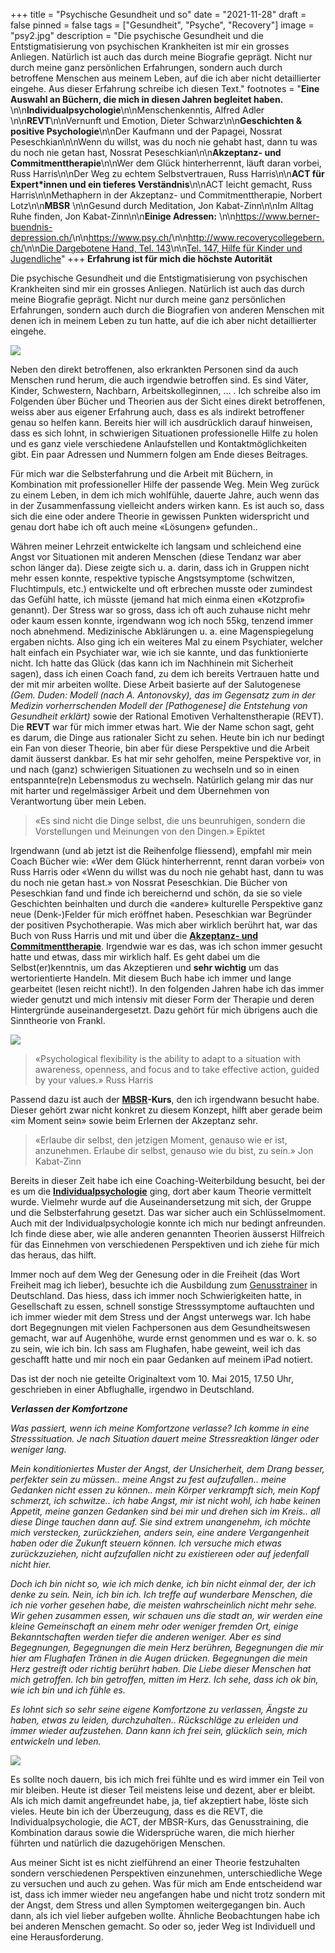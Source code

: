 +++
title = "Psychische Gesundheit und so"
date = "2021-11-28"
draft = false
pinned = false
tags = ["Gesundheit", "Psyche", "Recovery"]
image = "psy2.jpg"
description = "Die psychische Gesundheit und die Entstigmatisierung von psychischen Krankheiten ist mir ein grosses Anliegen. Natürlich ist auch das durch meine Biografie geprägt. Nicht nur durch meine ganz persönlichen Erfahrungen, sondern auch durch betroffene Menschen aus meinem Leben, auf die ich aber nicht detaillierter eingehe. Aus dieser Erfahrung schreibe ich diesen Text."
footnotes = "**Eine Auswahl an Büchern, die mich in diesen Jahren begleitet haben.** \n\n**Individualpsychologie**\n\nMenschenkenntis, Alfred Adler \n\n**REVT**\n\nVernunft und Emotion, Dieter Schwarz\n\n**Geschichten & positive Psychologie**\n\nDer Kaufmann und der Papagei, Nossrat Peseschkian\n\nWenn du willst, was du noch nie gehabt hast, dann tu was du noch nie getan hast, Nossrat Peseschkian\n\n**Akzeptanz- und Commitmenttherapie**\n\nWer dem Glück hinterherrennt, läuft daran vorbei, Russ Harris\n\nDer Weg zu echtem Selbstvertrauen, Russ Harris\n\n**ACT für Expert*innen und ein tieferes Verständnis**\n\nACT leicht gemacht, Russ Harris\n\nMethaphern in der Akzeptanz- und Commitmenttherapie, Norbert Lotz\n\n**MBSR** \n\nGesund durch Meditation, Jon Kabat-Zinn\n\nIm Alltag Ruhe finden, Jon Kabat-Zinn\n\n**Einige Adressen:** \n\n<https://www.berner-buendnis-depression.ch/>\n\n<https://www.psy.ch/>\n\n<http://www.recoverycollegebern.ch/>\n\n[Die Dargebotene Hand, Tel. 143](https://www.143.ch/)\n\n[Tel. 147, Hilfe für Kinder und Jugendliche](https://www.147.ch/de/)"
+++
**Erfahrung ist für mich die höchste Autorität** 

Die psychische Gesundheit und die Entstigmatisierung von psychischen Krankheiten sind mir ein grosses Anliegen. Natürlich ist auch das durch meine Biografie geprägt. Nicht nur durch meine ganz persönlichen Erfahrungen, sondern auch durch die Biografien von anderen Menschen mit denen ich in meinem Leben zu tun hatte, auf die ich aber nicht detaillierter eingehe. 

![](psy3.jpg)

Neben den direkt betroffenen, also erkrankten Personen sind da auch Menschen rund herum, die auch irgendwie betroffen sind. Es sind Väter, Kinder, Schwestern, Nachbarn, Arbeitskolleginnen, ... . Ich schreibe also im Folgenden über Bücher und Theorien aus der Sicht eines direkt betroffenen, weiss aber aus eigener Erfahrung auch, dass es als indirekt betroffener genau so helfen kann. Bereits hier will ich ausdrücklich darauf hinweisen, dass es sich lohnt, in schwierigen Situationen professionelle Hilfe zu holen und es ganz viele verschiedene Anlaufstellen und Kontaktmöglichkeiten gibt. Ein paar Adressen und Nummern folgen am Ende dieses Beitrages.

Für mich war die Selbsterfahrung und die Arbeit mit Büchern, in Kombination mit professioneller Hilfe der passende Weg. Mein Weg zurück zu einem Leben, in dem ich mich wohlfühle, dauerte Jahre, auch wenn das in der Zusammenfassung vielleicht anders wirken kann. Es ist auch so, dass sich die eine oder andere Theorie in gewissen Punkten widerspricht und genau dort habe ich oft auch meine «Lösungen» gefunden..

Währen meiner Lehrzeit entwickelte ich langsam und schleichend eine Angst vor Situationen mit anderen Menschen (diese Tendanz war aber schon länger da). Diese zeigte sich u. a. darin, dass ich in Gruppen nicht mehr essen konnte, respektive typische Angstsymptome (schwitzen, Fluchtimpuls, etc.) entwickelte und oft erbrechen musste oder zumindest das Gefühl hatte, ich müsste (jemand hat mich einma einen «Kotzprofi» genannt). Der Stress war so gross, dass ich oft auch zuhause nicht mehr oder kaum essen konnte, irgendwann wog ich noch 55kg, tenzend immer noch abnehmend. Medizinische Abklärungen u. a. eine Magenspiegelung ergaben nichts. Also ging ich ein weiteres Mal zu einem Psychiater, welcher halt einfach ein Psychiater war, wie ich sie kannte, und das funktionierte nicht. Ich hatte das Glück (das kann ich im Nachhinein mit Sicherheit sagen), dass ich einen Coach fand, zu dem ich bereits Vertrauen hatte und der mit mir arbeiten wollte. Diese Arbeit basierte auf der Salutogenese *(Gem. Duden: Modell (nach A. Antonovsky), das im Gegensatz zum in der Medizin vorherrschenden Modell der \[Pathogenese] die Entstehung von Gesundheit erklärt)* sowie der Rational Emotiven Verhaltenstherapie (REVT). Die **REVT** war für mich immer etwas hart. Wie der Name schon sagt, geht es darum, die Dinge aus rationaler Sicht zu sehen. Heute bin ich nur bedingt ein Fan von dieser Theorie, bin aber für diese Perspektive und die Arbeit damit äusserst dankbar. Es hat mir sehr geholfen, meine Perspektive vor, in und nach (ganz) schwierigen Situationen zu wechseln und so in einen entspannte(re)n Lebensmodus zu wechseln. Natürlich gelang mir das nur mit harter und regelmässiger Arbeit und dem Übernehmen von Verantwortung über mein Leben.

> «Es sind nicht die Dinge selbst, die uns beunruhigen, sondern die Vorstellungen und Meinungen von den Dingen.» Epiktet 

Irgendwann (und ab jetzt ist die Reihenfolge fliessend), empfahl mir mein Coach Bücher wie: «Wer dem Glück hinterherrennt, rennt daran vorbei» von Russ Harris oder «Wenn du willst was du noch nie gehabt hast, dann tu was du noch nie getan hast.» von Nossrat Peseschkian. Die Bücher von Peseschkian fand und finde ich bereichernd und schön, da sie so viele Geschichten beinhalten und durch die «andere» kulturelle Perspektive ganz neue (Denk-)Felder für mich eröffnet haben. Peseschkian war Begründer der positiven Psychotherapie. Was mich aber wirklich berührt hat, war das Buch von Russ Harris und mit und über die **[Akzeptanz- und Commitmenttherapie](https://dgkv.info/)**. Irgendwie war es das, was ich schon immer gesucht hatte und etwas, dass mir wirklich half. Es geht dabei um die Selbst(er)kenntnis, um das Akzeptieren und **sehr wichtig** um das wertorientierte Handeln. Mit diesem Buch habe ich immer und lange gearbeitet (lesen reicht nicht!). In den folgenden Jahren habe ich das immer wieder genutzt und mich intensiv mit dieser Form der Therapie und deren Hintergründe auseinandergesetzt. Dazu gehört für mich übrigens auch die Sinntheorie von Frankl.

![](psy2.jpg)

> «Psychological flexibility is the ability to adapt to a situation with awareness, openness, and focus and to take effective action, guided by your values.» Russ Harris

Passend dazu ist auch der **[MBSR](https://www.mindfulness.swiss/)-Kurs**, den ich irgendwann besucht habe. Dieser gehört zwar nicht konkret zu diesem Konzept, hilft aber gerade beim «im Moment sein» sowie beim Erlernen der Akzeptanz sehr. 

> «Erlaube dir selbst, den jetzigen Moment, genauso wie er ist, anzunehmen. Erlaube dir selbst, genauso wie du bist, zu sein.» Jon Kabat-Zinn

Bereits in dieser Zeit habe ich eine Coaching-Weiterbildung besucht, bei der es um die **[Individualpsychologie](https://www.alfredadler.ch/individualpsychologie/alfred-adler)** ging, dort aber kaum Theorie vermittelt wurde. Vielmehr wurde auf die Auseinandersetzung mit sich, der Gruppe und die Selbsterfahrung gesetzt. Das war sicher auch ein Schlüsselmoment. Auch mit der Individualpsychologie konnte ich mich nur bedingt anfreunden. Ich finde diese aber, wie alle anderen genannten Theorien äusserst Hilfreich für das Einnehmen von verschiedenen Perspektiven und ich ziehe für mich das heraus, das hilft.

Immer noch auf dem Weg der Genesung oder in die Freiheit (das Wort Freiheit mag ich lieber), besuchte ich die Ausbildung zum [Genusstrainer](https://bensgenusstraining.jimdofree.com/) in Deutschland. Das hiess, dass ich immer noch Schwierigkeiten hatte, in Gesellschaft zu essen, schnell sonstige Stresssymptome auftauchten und ich immer wieder mit dem Stress und der Angst unterwegs war. Ich habe dort Begegnungen mit vielen Fachpersonen aus dem Gesundheitswesen gemacht, war auf Augenhöhe, wurde ernst genommen und es war o. k. so zu sein, wie ich bin. Ich sass am Flughafen, habe geweint, weil ich das geschafft hatte und mir noch ein paar Gedanken auf meinem iPad notiert. 

Das ist der noch nie geteilte Originaltext vom 10. Mai 2015, 17.50 Uhr, geschrieben in einer Abflughalle, irgendwo in Deutschland.

***Verlassen der Komfortzone***

*Was passiert, wenn ich meine Komfortzone verlasse? Ich komme in eine Stresssituation. Je nach Situation dauert meine Stressreaktion länger oder weniger lang.*

*Mein konditioniertes Muster der Angst, der Unsicherheit, dem Drang besser, perfekter sein zu müssen.. meine Angst zu fest aufzufallen.. meine Gedanken nicht essen zu können.. mein Körper verkrampft sich, mein Kopf schmerzt, ich schwitze.. ich habe Angst, mir ist nicht wohl, ich habe keinen Appetit, meine ganzen Gedanken sind bei mir und drehen sich im Kreis.. all diese Dinge tauchen dann auf. Sie sind extrem unangenehm, ich möchte mich verstecken, zurückziehen, anders sein, eine andere Vergangenheit haben oder die Zukunft steuern können. Ich versuche mich etwas zurückzuziehen, nicht aufzufallen nicht zu existiereen oder auf jedenfall nicht hier.* 

*Doch ich bin nicht so, wie ich mich denke, ich bin nicht einmal der, der ich denke zu sein. Nein, ich bin ich. Ich treffe auf wunderbare Menschen, die ich nie vorher gesehen habe, die meisten wahrscheinlich nicht mehr sehe. Wir gehen zusammen essen, wir schauen uns die stadt an, wir werden eine kleine Gemeinschaft an einem mehr oder weniger fremden Ort, einige Bekanntschaften werden tiefer die anderen weniger. Aber es sind Begegnungen, Begegnungen die mein Herz berühren, Begegnungen die mir hier am Flughafen Tränen in die Augen drücken. Begegnungen die mein Herz gestreift oder richtig berührt haben. Die Liebe dieser Menschen hat mich getroffen. Ich bin getroffen, mitten im Herz. Ich sehe, dass ich ok bin, wie ich bin und ich fühle es.* 

*Es lohnt sich so sehr seine eigene Komfortzone zu verlassen, Ängste zu haben, etwas zu leiden, durchzuhalten.. Rückschläge zu erleiden und immer wieder aufzustehen. Dann kann ich frei sein, glücklich sein, mich entwickeln und leben.*

![](psy1.jpg)

Es sollte noch dauern, bis ich mich frei fühlte und es wird immer ein Teil von mir bleiben. Heute ist dieser Teil meistens leise und dezent, aber er bleibt. Als ich mich damit angefreundet habe, ja, tief akzeptiert habe, löste sich vieles. Heute bin ich der Überzeugung, dass es die REVT, die Individualpsychologie, die ACT, der MBSR-Kurs, das Genusstraining, die Kombination daraus sowie die Widersprüche waren, die mich hierher führten und natürlich die dazugehörigen Menschen.

Aus meiner Sicht ist es nicht zielführend an einer Theorie festzuhalten sondern verschiedenen Perspektiven einzunehmen, unterschiedliche Wege zu versuchen und auch zu gehen. Was für mich am Ende entscheidend war ist, dass ich immer wieder neu angefangen habe und nicht trotz sondern mit der Angst, dem Stress und allen Symptomen weitergegangen bin. Auch dann, als ich viel lieber aufgeben wollte. Ähnliche Beobachtungen habe ich bei anderen Menschen gemacht. So oder so, jeder Weg ist Individuell und eine Herausforderung.